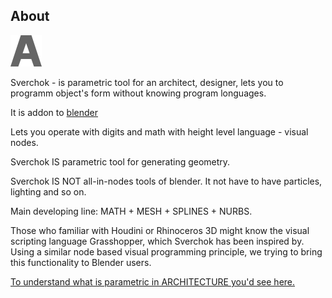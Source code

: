 ## About

<img src='images/about.png' />
<p>
Sverchok - is parametric tool for an architect, designer, lets you to programm object's form without knowing program longuages.
</p><p>
It is addon to <a href='http://blender.org'>blender</a>
</p><p>
Lets you operate with digits and math with height level language - visual nodes.
</p><p>
Sverchok IS parametric tool for generating geometry.
</p><p>
Sverchok IS NOT all-in-nodes tools of blender. It not have to have particles, lighting and so on.
</p><p>
Main developing line: MATH + MESH + SPLINES + NURBS.
</p><p>
Those who familiar with Houdini or Rhinoceros 3D might know the visual scripting language Grasshopper, which Sverchok has been inspired by. Using a similar node based visual programming principle, we trying to bring this functionality to Blender users.
</p><p>
<a href='http://nikitron.cc.ua/math.html'>To understand what is parametric in ARCHITECTURE you'd see here.</a>
</p>
